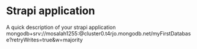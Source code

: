 # Strapi application

A quick description of your strapi application
mongodb+srv://mosalah1255:<password>@cluster0.t4rjo.mongodb.net/myFirstDatabase?retryWrites=true&w=majority
